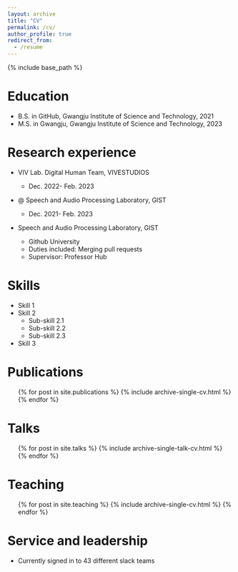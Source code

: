 ```yaml
---
layout: archive
title: "CV"
permalink: /cv/
author_profile: true
redirect_from:
  - /resume
---
```


{% include base_path %}

Education
======
* B.S. in GitHub, Gwangju Institute of Science and Technology, 2021
* M.S. in Gwangju, Gwangju Institute of Science and Technology, 2023

Research experience
======
* VIV Lab. Digital Human Team, VIVESTUDIOS
  * Dec. 2022- Feb. 2023

* @ Speech and Audio Processing Laboratory, GIST
  * Dec. 2021- Feb. 2023

* Speech and Audio Processing Laboratory, GIST
  * Github University
  * Duties included: Merging pull requests
  * Supervisor: Professor Hub  

Skills
======
* Skill 1
* Skill 2
  * Sub-skill 2.1
  * Sub-skill 2.2
  * Sub-skill 2.3
* Skill 3

Publications
======
  <ul>{% for post in site.publications %}
    {% include archive-single-cv.html %}
  {% endfor %}</ul>
  
Talks
======
  <ul>{% for post in site.talks %}
    {% include archive-single-talk-cv.html %}
  {% endfor %}</ul>
  
Teaching
======
  <ul>{% for post in site.teaching %}
    {% include archive-single-cv.html %}
  {% endfor %}</ul>
  
Service and leadership
======
* Currently signed in to 43 different slack teams
